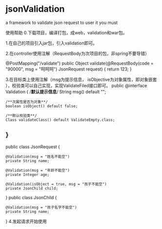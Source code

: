 # jsonValidation
a framework  to validate json request
to user it you must 


使用帮助
0.下载项目，编译打包，成web，validation和war包。

1.在自己的项目引入jar包，引入validation即可。

2.在controller使用注解（RequestBody为次项目的包，非spring不要导错）

  @PostMapping("/validate")
  public Object validate(@RequestBody(code = "90000", msg = "呵呵呵") JsonRequest request) {
      return 123;
  }
  
3.在目标类上使用注解（msg为提示信息， isObjective为对象属性，即对象嵌套 ），校验类可以自己实现，实现ValidateFiled接口即可。
public @interface Validation {
    /**默认提示信息**/
    String msg() default "";

    /**次属性是否为对象**/
    boolean isObject() default false;

    /**默认校验类**/
    Class validateClass() default ValidateEmpty.class;
}
-----------------------------------------------------------
  public class JsonRequest {
  
    @Validation(msg = "姓名不能空")
    private String name;

    @Validation(msg = "年龄不能空")
    private Integer age;

    @Validation(isObject = true, msg = "孩子不能空")
    private JsonChild child;
  }
  public class JsonChild {

    @Validation(msg = "孩子名字不能空")
    private String name;
}
4.发起请求开始使用

